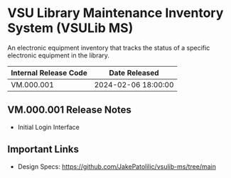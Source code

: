 # VSU Library Maintenance Inventory System (VSULib MS)
An electronic equipment inventory that tracks the status of a specific electronic equipment in the library.

| Internal Release Code |    Date Released    |
| --------------------- | ------------------- |
| VM.000.001            | 2024-02-06 18:00:00 |

## VM.000.001 Release Notes
- Initial Login Interface

## Important Links
- Design Specs: https://github.com/JakePatolilic/vsulib-ms/tree/main
